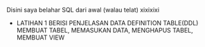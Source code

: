Disini saya belahar SQL dari awal (walau telat) xixixixi
- LATIHAN 1 BERISI PENJELASAN DATA DEFINITION TABLE(DDL) MEMBUAT TABEL, MEMASUKAN DATA, MENGHAPUS TABEL, MEMBUAT VIEW
